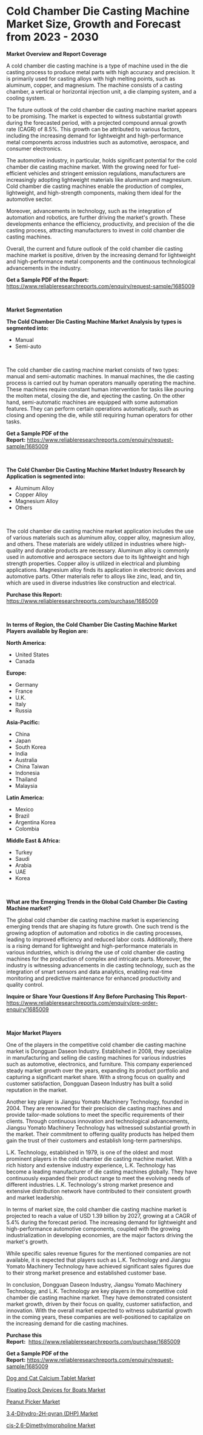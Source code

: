 <p><h1>Cold Chamber Die Casting Machine Market Size, Growth and Forecast from 2023 - 2030</h1></p><p><strong>Market Overview and Report Coverage</strong></p>
<p><p>A cold chamber die casting machine is a type of machine used in the die casting process to produce metal parts with high accuracy and precision. It is primarily used for casting alloys with high melting points, such as aluminum, copper, and magnesium. The machine consists of a casting chamber, a vertical or horizontal injection unit, a die clamping system, and a cooling system.</p><p>The future outlook of the cold chamber die casting machine market appears to be promising. The market is expected to witness substantial growth during the forecasted period, with a projected compound annual growth rate (CAGR) of 8.5%. This growth can be attributed to various factors, including the increasing demand for lightweight and high-performance metal components across industries such as automotive, aerospace, and consumer electronics.</p><p>The automotive industry, in particular, holds significant potential for the cold chamber die casting machine market. With the growing need for fuel-efficient vehicles and stringent emission regulations, manufacturers are increasingly adopting lightweight materials like aluminum and magnesium. Cold chamber die casting machines enable the production of complex, lightweight, and high-strength components, making them ideal for the automotive sector.</p><p>Moreover, advancements in technology, such as the integration of automation and robotics, are further driving the market's growth. These developments enhance the efficiency, productivity, and precision of the die casting process, attracting manufacturers to invest in cold chamber die casting machines.</p><p>Overall, the current and future outlook of the cold chamber die casting machine market is positive, driven by the increasing demand for lightweight and high-performance metal components and the continuous technological advancements in the industry.</p></p>
<p><strong>Get a Sample PDF of the Report:</strong> <a href="https://www.reliableresearchreports.com/enquiry/request-sample/1685009">https://www.reliableresearchreports.com/enquiry/request-sample/1685009</a></p>
<p>&nbsp;</p>
<p><strong>Market Segmentation</strong></p>
<p><strong>The Cold Chamber Die Casting Machine Market Analysis by types is segmented into:</strong></p>
<p><ul><li>Manual</li><li>Semi-auto</li></ul></p>
<p>&nbsp;</p>
<p><p>The cold chamber die casting machine market consists of two types: manual and semi-automatic machines. In manual machines, the die casting process is carried out by human operators manually operating the machine. These machines require constant human intervention for tasks like pouring the molten metal, closing the die, and ejecting the casting. On the other hand, semi-automatic machines are equipped with some automation features. They can perform certain operations automatically, such as closing and opening the die, while still requiring human operators for other tasks.</p></p>
<p><strong>Get a Sample PDF of the Report:</strong>&nbsp;<a href="https://www.reliableresearchreports.com/enquiry/request-sample/1685009">https://www.reliableresearchreports.com/enquiry/request-sample/1685009</a></p>
<p>&nbsp;</p>
<p><strong>The Cold Chamber Die Casting Machine Market Industry Research by Application is segmented into:</strong></p>
<p><ul><li>Aluminum Alloy</li><li>Copper Alloy</li><li>Magnesium Alloy</li><li>Others</li></ul></p>
<p>&nbsp;</p>
<p><p>The cold chamber die casting machine market application includes the use of various materials such as aluminum alloy, copper alloy, magnesium alloy, and others. These materials are widely utilized in industries where high-quality and durable products are necessary. Aluminum alloy is commonly used in automotive and aerospace sectors due to its lightweight and high strength properties. Copper alloy is utilized in electrical and plumbing applications. Magnesium alloy finds its application in electronic devices and automotive parts. Other materials refer to alloys like zinc, lead, and tin, which are used in diverse industries like construction and electrical.</p></p>
<p><strong>Purchase this Report:</strong>&nbsp; <a href="https://www.reliableresearchreports.com/purchase/1685009">https://www.reliableresearchreports.com/purchase/1685009</a></p>
<p>&nbsp;</p>
<p><strong>In terms of Region, the Cold Chamber Die Casting Machine Market Players available by Region are:</strong></p>
<p>
    <p> <strong> North America: </strong>
        <ul>
            <li>United States</li>
            <li>Canada</li>
        </ul>
        </p> 
    <p> <strong> Europe: </strong>
        <ul>
            <li>Germany</li>
            <li>France</li>
            <li>U.K.</li>
            <li>Italy</li>
            <li>Russia</li>
        </ul>
        </p> 
    <p> <strong> Asia-Pacific: </strong>
        <ul>
            <li>China</li>
            <li>Japan</li>
            <li>South Korea</li>
            <li>India</li>
            <li>Australia</li>
            <li>China Taiwan</li>
            <li>Indonesia</li>
            <li>Thailand</li>
            <li>Malaysia</li>
        </ul>
        </p> 
    <p> <strong> Latin America: </strong>
        <ul>
            <li>Mexico</li>
            <li>Brazil</li>
            <li>Argentina Korea</li>
            <li>Colombia</li>
        </ul>
        </p> 
    <p> <strong> Middle East & Africa: </strong>
        <ul>
            <li>Turkey</li>
            <li>Saudi</li>
            <li>Arabia</li>
            <li>UAE</li>
            <li>Korea</li>
        </ul>
    </p>
    </p>
<p>&nbsp;</p>
<p><strong>What are the Emerging Trends in the Global Cold Chamber Die Casting Machine market?</strong></p>
<p><p>The global cold chamber die casting machine market is experiencing emerging trends that are shaping its future growth. One such trend is the growing adoption of automation and robotics in die casting processes, leading to improved efficiency and reduced labor costs. Additionally, there is a rising demand for lightweight and high-performance materials in various industries, which is driving the use of cold chamber die casting machines for the production of complex and intricate parts. Moreover, the industry is witnessing advancements in die casting technology, such as the integration of smart sensors and data analytics, enabling real-time monitoring and predictive maintenance for enhanced productivity and quality control.</p></p>
<p><strong>Inquire or Share Your Questions If Any Before Purchasing This Report</strong>- <a href="https://www.reliableresearchreports.com/enquiry/pre-order-enquiry/1685009">https://www.reliableresearchreports.com/enquiry/pre-order-enquiry/1685009</a></p>
<p>&nbsp;</p>
<p><strong>Major Market Players</strong></p>
<p><p>One of the players in the competitive cold chamber die casting machine market is Dongguan Daseon Industry. Established in 2008, they specialize in manufacturing and selling die casting machines for various industries such as automotive, electronics, and furniture. This company experienced steady market growth over the years, expanding its product portfolio and capturing a significant market share. With a strong focus on quality and customer satisfaction, Dongguan Daseon Industry has built a solid reputation in the market.</p><p>Another key player is Jiangsu Yomato Machinery Technology, founded in 2004. They are renowned for their precision die casting machines and provide tailor-made solutions to meet the specific requirements of their clients. Through continuous innovation and technological advancements, Jiangsu Yomato Machinery Technology has witnessed substantial growth in the market. Their commitment to offering quality products has helped them gain the trust of their customers and establish long-term partnerships.</p><p>L.K. Technology, established in 1979, is one of the oldest and most prominent players in the cold chamber die casting machine market. With a rich history and extensive industry experience, L.K. Technology has become a leading manufacturer of die casting machines globally. They have continuously expanded their product range to meet the evolving needs of different industries. L.K. Technology's strong market presence and extensive distribution network have contributed to their consistent growth and market leadership.</p><p>In terms of market size, the cold chamber die casting machine market is projected to reach a value of USD 1.39 billion by 2027, growing at a CAGR of 5.4% during the forecast period. The increasing demand for lightweight and high-performance automotive components, coupled with the growing industrialization in developing economies, are the major factors driving the market's growth.</p><p>While specific sales revenue figures for the mentioned companies are not available, it is expected that players such as L.K. Technology and Jiangsu Yomato Machinery Technology have achieved significant sales figures due to their strong market presence and established customer base.</p><p>In conclusion, Dongguan Daseon Industry, Jiangsu Yomato Machinery Technology, and L.K. Technology are key players in the competitive cold chamber die casting machine market. They have demonstrated consistent market growth, driven by their focus on quality, customer satisfaction, and innovation. With the overall market expected to witness substantial growth in the coming years, these companies are well-positioned to capitalize on the increasing demand for die casting machines.</p></p>
<p><strong>Purchase this Report:</strong>&nbsp;&nbsp;<a href="https://www.reliableresearchreports.com/purchase/1685009">https://www.reliableresearchreports.com/purchase/1685009</a></p>
<p></p>
<p><strong>Get a Sample PDF of the Report:</strong>&nbsp;<a href="https://www.reliableresearchreports.com/enquiry/request-sample/1685009">https://www.reliableresearchreports.com/enquiry/request-sample/1685009</a></p>
<p><p><a href="https://github.com/kipkeeva/Market-Research-Report-List-1/blob/main/dog-and-cat-calcium-tablet-market.md">Dog and Cat Calcium Tablet Market</a></p><p><a href="https://medium.com/@catherinemartinez15/floating-dock-devices-for-boats-market-outlook-industry-overview-and-forecast-2023-to-2030-952a4bfb1f2a">Floating Dock Devices for Boats Market</a></p><p><a href="https://github.com/provorikovar/Market-Research-Report-List-1/blob/main/peanut-picker-market.md">Peanut Picker Market</a></p><p><a href="https://www.linkedin.com/pulse/34-dihydro-2h-pyran-dhp-market-research-report-unlocks-analysis/">3,4-Dihydro-2H-pyran (DHP) Market</a></p><p><a href="https://www.linkedin.com/pulse/cis-26-dimethylmorpholine-market-share-amp-new-trends-analysis/">cis-2,6-Dimethylmorpholine Market</a></p></p>
